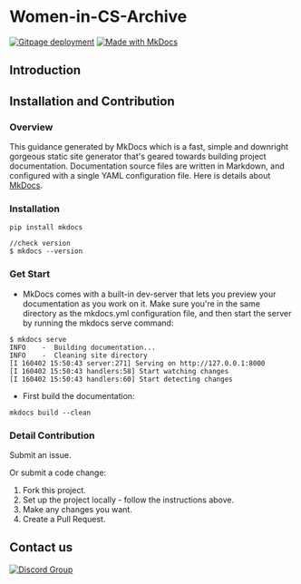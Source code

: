 # Women-in-CS-Archive


[![Gitpage deployment](https://github.com/kwyyangfan/Women-in-CS-Archive/actions/workflows/docs.yml/badge.svg)](https://github.com/kwyyangfan/Women-in-CS-Archive/actions/workflows/docs.yml)
[![Made with MkDocs](https://img.shields.io/badge/mkdocs-1-blue)](https://www.mkdocs.org/)


## Introduction


## Installation and Contribution

### Overview

This guidance generated by MkDocs which is a fast, simple and downright gorgeous static site generator that's geared towards building project documentation. Documentation source files are written in Markdown, and configured with a single YAML configuration file. Here is details about [MkDocs](https://www.mkdocs.org/).

### Installation

``` 
pip install mkdocs

//check version
$ mkdocs --version
```

### Get Start

* MkDocs comes with a built-in dev-server that lets you preview your documentation as you work on it. Make sure you're in the same directory as the mkdocs.yml configuration file, and then start the server by running the mkdocs serve command:

```
$ mkdocs serve
INFO    -  Building documentation...
INFO    -  Cleaning site directory
[I 160402 15:50:43 server:271] Serving on http://127.0.0.1:8000
[I 160402 15:50:43 handlers:58] Start watching changes
[I 160402 15:50:43 handlers:60] Start detecting changes
```

* First build the documentation:

```
mkdocs build --clean
```

### Detail Contribution

Submit an issue.

Or submit a code change:

1. Fork this project.
2. Set up the project locally - follow the instructions above.
3. Make any changes you want.
4. Create a Pull Request.

## Contact us

[![Discord Group](https://img.shields.io/badge/Discord-5865F2?style=for-the-badge&logo=discord&logoColor=white)](https://www.mkdocs.org/)

